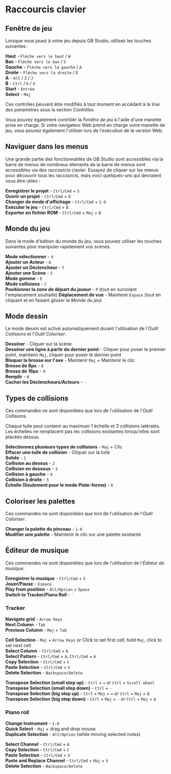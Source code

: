 # Raccourcis clavier

## Fenêtre de jeu

Lorsque vous jouez à votre jeu depuis GB Studio, utilisez les touches suivantes :

**Haut** - `Flèche vers le haut` / `W`  
**Bas** - `Flèche vers le bas` / `S`  
**Gauche** - `Flèche vers la gauche` / `A`  
**Droite** - `Flèche vers la droite` / `D`  
**A** - `Alt` / `Z` / `J`  
**B** - `Ctrl` / `K` / `X`  
**Start** - `Entrée`  
**Select** - `Maj`

Ces contrôles peuvent être modifiés à tout moment en accédant à la _Vue des paramètres_ sous la section _Contrôles_.

Vous pouvez également contrôler la _Fenêtre de jeu_ à l'aide d'une manette prise en charge. Si votre navigateur Web prend en charge votre manette de jeu, vous pouvez également l'utiliser lors de l'exécution de la version Web.

## Naviguer dans les menus

Une grande partie des fonctionnalités de GB Studio sont accessibles via la barre de menus de nombreux éléments de la barre de menus sont accessibles via des raccourcis clavier. Essayez de cliquer sur les menus pour découvrir tous les raccourcis, mais voici quelques-uns qui devraient vous être utiles :

**Enregistrer le projet** - `Ctrl/Cmd` + `S`  
**Ouvrir un projet** - `Ctrl/Cmd` + `O`  
**Changer de mode d'affichage** - `Ctrl/Cmd` + `1-9`  
**Exécuter le jeu** - `Ctrl/Cmd` + `B`  
**Exporter en fichier ROM** - `Ctrl/Cmd` + `Maj` + `B`

## Monde du jeu

Dans le mode d'édition du monde du jeu, vous pouvez utiliser les touches suivantes pour manipuler rapidement vos scènes.

**Mode sélectionner** - `V`  
**Ajouter un Acteur** - `A`  
**Ajouter un Déclencheur** - `T`  
**Ajouter une Scène** - `S`  
**Mode gomme** - `E`  
**Mode collisions** - `C`  
**Positionner la zone de départ du joueur** - `P` (tout en survolant l'emplacement souhaité)
**Déplacement de vue** - Maintenir `Espace` (tout en cliquant et en faisant glisser le _Monde du jeu_)

## Mode dessin

Le mode dessin est activé automatiquement durant l'utilisation de l'_Outil Collisions_ et l'_Outil Coloriser_.

**Dessiner** - Cliquer sur la scène  
**Dessiner une ligne à partir du dernier point** - Cliquer pour poser le premier point, maintenir `Maj`, cliquer pour poser le dernier point  
**Bloquer la brosse sur l'axe** - Maintenir `Maj` + Maintenir le clic  
**Brosse de 8px** - `8`  
**Brosse de 16px** - `9`  
**Remplir** - `0`  
**Cacher les Déclencheurs/Acteurs** - `-`

## Types de collisions

Ces commandes ne sont disponibles que lors de l'utilisation de l'_Outil Collisions_.

Chaque tuile peut contenir au maximum 1 échelle et 3 collisions latérales. Les échelles ne remplacent pas les collisions existantes lorsqu'elles sont placées dessus.

**Sélectionnez plusieurs types de collisions** - `Maj` + Clic  
**Effacer une tuile de collision** - Cliquer sur la tuile  
**Solide** - `1`  
**Collision au dessus** - `2`  
**Collision en dessous** - `3`  
**Collision à gauche** - `4`  
**Collision à droite** - `5`  
**Échelle (Seulement pour le mode Plate-forme)** - `6`

## Coloriser les palettes

Ces commandes ne sont disponibles que lors de l'utilisation de l'_Outil Coloriser_.

**Changer la palette du pinceau** - `1-6`  
**Modifier une palette** - Maintenir le clic sur une palette existante

## Éditeur de musique

Ces commandes ne sont disponibles que lors de l'utilisation de l'_Éditeur de musique_.

**Enregistrer la musique** - `Ctrl/Cmd` + `S`  
**Jouer/Pause** - `Espace`  
**Play from position** - `Alt/Option` + `Space`  
**Switch to Tracker/Piano Roll** - `` ` ``  

### Tracker

**Navigate grid** - `Arrow Keys`  
**Next Column** - `Tab`  
**Previous Column** - `Maj` + `Tab`  

**Cell Selection** - `Maj` + `Arrow Keys` *or* Click to set first cell, hold `Maj`, click to set next cell  
**Select Column** - `Ctrl/Cmd` + `A`  
**Select Pattern** - `Ctrl/Cmd` + `A`, `Ctrl/Cmd` + `A`   
**Copy Selection** - `Ctrl/Cmd` + `C`  
**Paste Selection** - `Ctrl/Cmd` + `V`  
**Delete Selection** - `Backspace/Delete`

**Transpose Selection (small step up)** - `Ctrl` + `=` *or* `Ctrl` + `Scroll wheel`   
**Transpose Selection (small step down)** - `Ctrl` + `-`   
**Transpose Selection (big step up)** - `Ctrl` + `Maj` + `=` *or* `Ctrl` + `Maj` + `Q`  
**Transpose Selection (big step down)** - `Ctrl` + `Maj` + `-` *or* `Ctrl` + `Maj` + `A`  

### Piano roll

**Change Instrument** - `1-9`  
**Quick Select** - `Maj` + drag and drop mouse  
**Duplicate Selection** - `Alt/Option` (while moving selected notes)

**Select Channel** - `Ctrl/Cmd` + `A`  
**Copy Selection** - `Ctrl/Cmd` + `C`  
**Paste Selection** - `Ctrl/Cmd` + `V`  
**Paste and Replace Channel** - `Ctrl/Cmd` + `Maj` + `V`  
**Delete Selection** - `Backspace/Delete`

